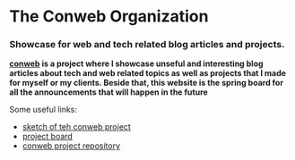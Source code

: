 # The Conweb Organization
### Showcase for web and tech related blog articles and projects.

**<a href="https://conweb.tech">conweb</a> is a project where I showcase unseful and interesting blog articles about tech and web related topics as well as  projects  that I made for myself or my clients.
Beside that, this website is the spring board for all the announcements that will happen in the future**

Some useful links:

- <a href="https://drive.google.com/file/d/1LZh6Aw0oVw3RT1lRBq8K0SUQi_tKS5M4/view?usp=sharing">sketch of teh conweb project</a>
- <a href="https://github.com/orgs/The-Conweb-Organization/projects/1">project board</a>
- <a href="https://github.com/The-Conweb-Organization/conweb">conweb project repository</a>
